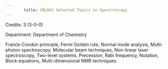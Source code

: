 ```yaml
---
        title: CML663 Selected Topics in Spectroscopy
---
```

Credits: 3 (3-0-0)

Department: Department of Chemistry

Franck-Condon principle, Fermi Golden rule, Normal mode analysis, Multi-photon spectroscopy, Molecular beam techniques, Non-linear laser spectroscopy, Two-level systems, Precession, Rabi frequency, Nutation, Block equations, Multi-dimensional NMR techniques.